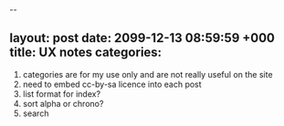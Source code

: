 --

layout: post
date: 2099-12-13 08:59:59 +000
title: UX notes
categories: 
--

1. categories are for my use only and are not really useful on the site
1. need to embed cc-by-sa licence into each post
1. list format for index?
1. sort alpha or chrono?
1. search

